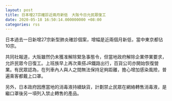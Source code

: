 ```yaml
---
layout: post
title: 日本增27宗確診近兩月新低　大阪今日允民眾復工
date: 2020-05-18 16:50:14.000000000 +08:00
categories: rss
---
```


日本過去一日新增27宗新型肺炎確診個案，增幅是近兩個月新低，當中東京都佔10宗。

共同社報道，大阪雖然仍未獲准解除緊急事態令，但當地政府解除企業停業要求，允許民眾今日復工。上班族早上再次乘搭JR鐵路出行，百貨公司亦開始恢復營業。有民眾認為，在列車內人與人之間無法保持足夠距離，擔心增加感染風險，普遍乘客都戴上口罩。

另外，日本政府因應當地的消毒液持續缺貨，計劃禁止民眾在網絡轉售消毒液，是繼口罩後另一項列入禁止轉售的產品。
